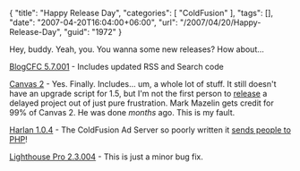 {
	"title": "Happy Release Day",
	"categories": [
		"ColdFusion"
	],
	"tags": [],
	"date": "2007-04-20T16:04:00+06:00",
	"url": "/2007/04/20/Happy-Release-Day",
	"guid": "1972"
}

Hey, buddy. Yeah, you. You wanna some new releases? How about...

<a href="http://blogcfc.riaforge.org">BlogCFC 5.7.001</a> - Includes updated RSS and Search code

<a href="http://canvas.riaforge.org">Canvas 2</a> - Yes. Finally. Includes... um, a whole lot of stuff. It still doesn't have an upgrade script for 1.5, but I'm not the first person to <a href="http://www.microsoft.com/windows/default.mspx">release</a> a delayed project out of just pure frustration. Mark Mazelin gets credit for 99% of Canvas 2. He was done <i>months</i> ago. This is my fault.

<a href="http://harlan.riaforge.org">Harlan 1.0.4</a> - The ColdFusion Ad Server so poorly written it <a href="http://ooine.com/index.cfm?commentID=327">sends people to PHP</a>!

<a href="http://lighthousepro.riaforge.org/">Lighthouse Pro 2.3.004</a> - This is just a minor bug fix.